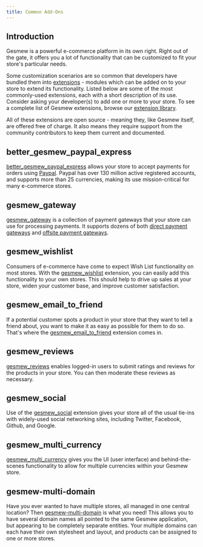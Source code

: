 ```yaml
---
title: Common Add-Ons
---
```


## Introduction

Gesmew is a powerful e-commerce platform in its own right. Right out of the gate, it offers you a lot of functionality that can be customized to fit your store's particular needs.

Some customization scenarios are so common that developers have bundled them into [extensions](/developer/extensions_tutorial) - modules which can be added on to your store to extend its functionality. Listed below are some of the most commonly-used extensions, each with a short description of its use. Consider asking your developer(s) to add one or more to your store. To see a complete list of Gesmew extensions, browse our [extension library](http://gesmewcommerce.com/extensions).

All of these extensions are open source - meaning they, like Gesmew itself, are offered free of charge. It also means they require support from the community contributors to keep them current and documented.

## better_gesmew_paypal_express
[better_gesmew_paypal_express](https://github.com/gesmew-contrib/better_gesmew_paypal_express) allows your store to accept payments for orders using [Paypal](https://www.paypal.com/). Paypal has over 130 million active registered accounts, and supports more than 25 currencies, making its use mission-critical for many e-commerce stores.

## gesmew_gateway
[gesmew_gateway](https://github.com/gesmew/gesmew_gateway) is a collection of payment gateways that your store can use for processing payments. It supports dozens of both [direct payment gateways](https://github.com/Shopify/active_merchant/blob/master/README.md#supported-direct-payment-gateways) and [offsite payment gateways](https://github.com/Shopify/active_merchant/blob/master/README.md#supported-offsite-payment-gateways).

## gesmew_wishlist
Consumers of e-commerce have come to expect Wish List functionality on most stores. With the [gesmew_wishlist](https://github.com/gesmew/gesmew_wishlist) extension, you can easily add this functionality to your own stores. This should help to drive up sales at your store, widen your customer base, and improve customer satisfaction.

## gesmew_email_to_friend
If a potential customer spots a product in your store that they want to tell a friend about, you want to make it as easy as possible for them to do so. That's where the [gesmew_email_to_friend](https://github.com/gesmew/gesmew_email_to_friend) extension comes in.

## gesmew_reviews
[gesmew_reviews](https://github.com/gesmew/gesmew_reviews) enables logged-in users to submit ratings and reviews for the products in your store. You can then moderate these reviews as necessary.

## gesmew_social
Use of the [gesmew_social](https://github.com/gesmew/gesmew_social) extension gives your store all of the usual tie-ins with widely-used social networking sites, including Twitter, Facebook, Github, and Google.

## gesmew_multi_currency
[gesmew_multi_currency](https://github.com/gesmew/gesmew_multi_currency) gives you the UI (user interface) and behind-the-scenes functionality to allow for multiple currencies within your Gesmew store.

## gesmew-multi-domain
Have you ever wanted to have multiple stores, all managed in one central location? Then [gesmew-multi-domain](https://github.com/gesmew/gesmew-multi-domain) is what you need! This allows you to have several domain names all pointed to the same Gesmew application, but appearing to be completely separate entities. Your multiple domains can each have their own stylesheet and layout, and products can be assigned to one or more stores.
